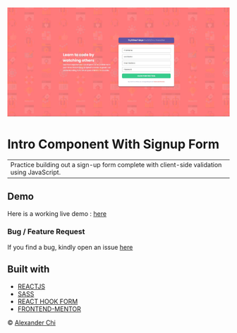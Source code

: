 # ![Intro Component With Signup Form](https://raw.githubusercontent.com/alexandercds/intro-component-with-signup-form/master/src/assets/images/preview.jpg)
# Intro Component With Signup Form
<table>
<tr>
<td>
    Practice building out a sign-up form complete with client-side validation using JavaScript.
</td>
</tr>
</table>


## Demo
Here is a working live demo :  [here](https://alexandercds.github.io/intro-component-with-signup-form/)

### Bug / Feature Request

If you find a bug, kindly open an issue [here](https://github.com/alexandercds/intro-component-with-signup-form/issues/new)

## Built with 

- [REACTJS](https://reactjs.org/)
- [SASS](https://sass-lang.com/)
- [REACT HOOK FORM](https://react-hook-form.com/)
- [FRONTEND-MENTOR](https://www.frontendmentor.io/challenges/)


© [Alexander Chi ](https://alexandercd.dev/)